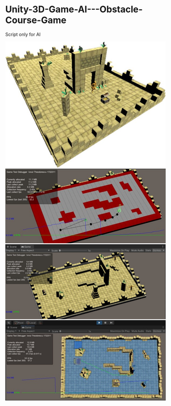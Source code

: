 # Unity-3D-Game-AI---Obstacle-Course-Game
Script only for AI

![alt text](https://github.com/ionutcosminmarcoci/Unity-3D-Game-AI---Obstacle-Course-Game/blob/main/Picture3.jpg?raw=true)
![alt text](https://github.com/ionutcosminmarcoci/Unity-3D-Game-AI---Obstacle-Course-Game/blob/main/Picture1.jpg?raw=true)
![alt text](https://github.com/ionutcosminmarcoci/Unity-3D-Game-AI---Obstacle-Course-Game/blob/main/Picture4.jpg?raw=true)
![alt text](https://github.com/ionutcosminmarcoci/Unity-3D-Game-AI---Obstacle-Course-Game/blob/main/Picture2.jpg?raw=true)
